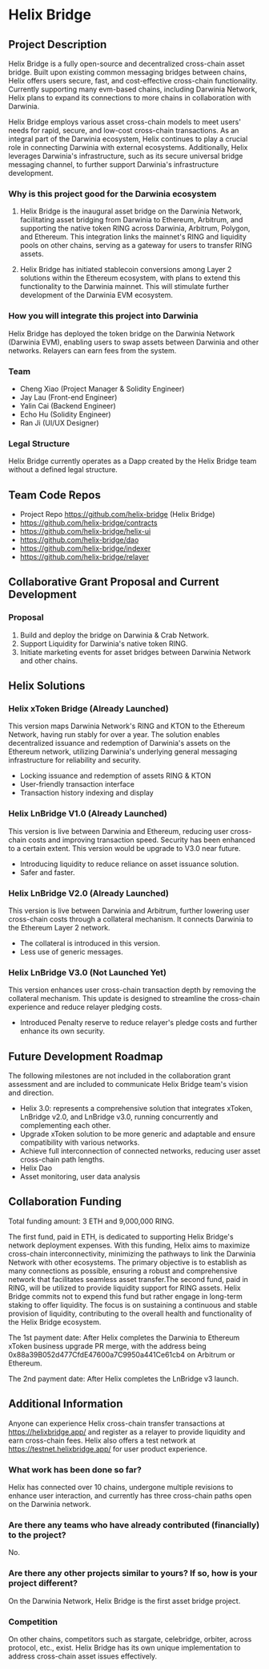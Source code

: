 # Helix Bridge
## **Project Description**
Helix Bridge is a fully open-source and decentralized cross-chain asset bridge. Built upon existing common messaging bridges between chains, Helix offers users secure, fast, and cost-effective cross-chain functionality. Currently supporting many evm-based chains, including Darwinia Network, Helix plans to expand its connections to more chains in collaboration with Darwinia.

Helix Bridge employs various asset cross-chain models to meet users' needs for rapid, secure, and low-cost cross-chain transactions. As an integral part of the Darwinia ecosystem, Helix continues to play a crucial role in connecting Darwinia with external ecosystems. Additionally, Helix leverages Darwinia's infrastructure, such as its secure universal bridge messaging channel, to further support Darwinia's infrastructure development.

### **Why is this project good for the Darwinia ecosystem**
1. Helix Bridge is the inaugural asset bridge on the Darwinia Network, facilitating asset bridging from Darwinia to Ethereum, Arbitrum, and supporting the native token RING across Darwinia, Arbitrum, Polygon, and Ethereum. This integration links the mainnet's RING and liquidity pools on other chains, serving as a gateway for users to transfer RING assets.

2. Helix Bridge has initiated stablecoin conversions among Layer 2 solutions within the Ethereum ecosystem, with plans to extend this functionality to the Darwinia mainnet. This will stimulate further development of the Darwinia EVM ecosystem.

### **How you will integrate this project into Darwinia**
Helix Bridge has deployed the token bridge on the Darwinia Network (Darwinia EVM), enabling users to swap assets between Darwinia and other networks. Relayers can earn fees from the system.

### **Team**
- Cheng Xiao (Project Manager & Solidity Engineer)
- Jay Lau (Front-end Engineer)
- Yalin Cai (Backend Engineer)
- Echo Hu (Solidity Engineer)
- Ran Ji (UI/UX Designer)

### **Legal Structure**
Helix Bridge currently operates as a Dapp created by the Helix Bridge team without a defined legal structure.

## **Team Code Repos**
- Project Repo https://github.com/helix-bridge (Helix Bridge)
- https://github.com/helix-bridge/contracts
- https://github.com/helix-bridge/helix-ui
- https://github.com/helix-bridge/dao
- https://github.com/helix-bridge/indexer
- https://github.com/helix-bridge/relayer

## **Collaborative Grant Proposal and Current Development**

### **Proposal**
1. Build and deploy the bridge on Darwinia & Crab Network.
2. Support Liquidity for Darwinia's native token RING.
3. Initiate marketing events for asset bridges between Darwinia Network and other chains.

## **Helix Solutions**

### **Helix xToken Bridge (Already Launched)**
This version maps Darwinia Network's RING and KTON to the Ethereum Network, having run stably for over a year. The solution enables decentralized issuance and redemption of Darwinia's assets on the Ethereum network, utilizing Darwinia's underlying general messaging infrastructure for reliability and security.

- Locking issuance and redemption of assets RING & KTON
- User-friendly transaction interface
- Transaction history indexing and display

### **Helix LnBridge V1.0 (Already Launched)**
This version is live between Darwinia and Ethereum, reducing user cross-chain costs and improving transaction speed. Security has been enhanced to a certain extent. This version would be upgrade to V3.0 near future.

- Introducing liquidity to reduce reliance on asset issuance solution.
- Safer and faster.

### **Helix LnBridge V2.0 (Already Launched)**
This version is live between Darwinia and Arbitrum, further lowering user cross-chain costs through a collateral mechanism. It connects Darwinia to the Ethereum Layer 2 network.

- The collateral is introduced in this version.
- Less use of generic messages.

### **Helix LnBridge V3.0 (Not Launched Yet)**
This version enhances user cross-chain transaction depth by removing the collateral mechanism. This update is designed to streamline the cross-chain experience and reduce relayer pledging costs.

- Introduced Penalty reserve to reduce relayer's pledge costs and further enhance its own security.

## **Future Development Roadmap**
The following milestones are not included in the collaboration grant assessment and are included to communicate Helix Bridge team's vision and direction.

- Helix 3.0: represents a comprehensive solution that integrates xToken, LnBridge v2.0, and LnBridge v3.0, running concurrently and complementing each other.
- Upgrade xToken solution to be more generic and adaptable and ensure compatibility with various networks.
- Achieve full interconnection of connected networks, reducing user asset cross-chain path lengths.
- Helix Dao
- Asset monitoring, user data analysis

## **Collaboration Funding**
Total funding amount: 3 ETH and 9,000,000 RING.

The first fund, paid in ETH, is dedicated to supporting Helix Bridge's network deployment expenses. With this funding, Helix aims to maximize cross-chain interconnectivity, minimizing the pathways to link the Darwinia Network with other ecosystems. The primary objective is to establish as many connections as possible, ensuring a robust and comprehensive network that facilitates seamless asset transfer.The second fund, paid in RING, will be utilized to provide liquidity support for RING assets. Helix Bridge commits not to expend this fund but rather engage in long-term staking to offer liquidity. The focus is on sustaining a continuous and stable provision of liquidity, contributing to the overall health and functionality of the Helix Bridge ecosystem.

The 1st payment date: After Helix completes the Darwinia to Ethereum xToken business upgrade PR merge, with the address being 0x88a39B052d477CfdE47600a7C9950a441Ce61cb4 on Arbitrum or Ethereum.

The 2nd payment date: After Helix completes the LnBridge v3 launch.

## **Additional Information**
Anyone can experience Helix cross-chain transfer transactions at https://helixbridge.app/ and register as a relayer to provide liquidity and earn cross-chain fees. Helix also offers a test network at https://testnet.helixbridge.app/ for user product experience.

### **What work has been done so far?**
Helix has connected over 10 chains, undergone multiple revisions to enhance user interaction, and currently has three cross-chain paths open on the Darwinia network.

### **Are there any teams who have already contributed (financially) to the project?**
No.

### **Are there any other projects similar to yours? If so, how is your project different?**
On the Darwinia Network, Helix Bridge is the first asset bridge project.

### **Competition**
On other chains, competitors such as stargate, celebridge, orbiter, across protocol, etc., exist. Helix Bridge has its own unique implementation to address cross-chain asset issues effectively.
